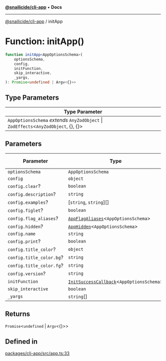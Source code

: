 [**@snailicide/cli-app**](../README.md) • **Docs**

---

[@snailicide/cli-app](../README.md) / initApp

# Function: initApp()

```ts
function initApp<AppOptionsSchema>(
    optionsSchema,
    config,
    initFunction,
    skip_interactive,
    _yargs,
): Promise<undefined | Argv<{}>>
```

## Type Parameters

| Type Parameter |
| --- |
| `AppOptionsSchema` _extends_ `AnyZodObject` \| `ZodEffects`\<`AnyZodObject`, \{\}, \{\}\> |

## Parameters

| Parameter | Type | Default value |
| --- | --- | --- |
| `optionsSchema` | `AppOptionsSchema` | `undefined` |
| `config` | `object` | `undefined` |
| `config.clear`? | `boolean` | `...` |
| `config.description`? | `string` | `...` |
| `config.examples`? | [`string`, `string`][] | `...` |
| `config.figlet`? | `boolean` | `...` |
| `config.flag_aliases`? | [`AppFlagAliases`](../type-aliases/AppFlagAliases.md)\<`AppOptionsSchema`\> | `undefined` |
| `config.hidden`? | [`AppHidden`](../type-aliases/AppHidden.md)\<`AppOptionsSchema`\> | `undefined` |
| `config.name` | `string` | `...` |
| `config.print`? | `boolean` | `...` |
| `config.title_color`? | `object` | `...` |
| `config.title_color.bg`? | `string` | `...` |
| `config.title_color.fg`? | `string` | `...` |
| `config.version`? | `string` | `...` |
| `initFunction` | [`InitSuccessCallback`](../type-aliases/InitSuccessCallback.md)\<`AppOptionsSchema`\> | `undefined` |
| `skip_interactive` | `boolean` | `false` |
| `_yargs` | `string`[] | `process.argv` |

## Returns

`Promise`\<`undefined` \| `Argv`\<\{\}\>\>

## Defined in

[packages/cli-app/src/app.ts:33](https://github.com/gbtunney/snailicide-monorepo/blob/master/packages/cli-app/src/app.ts#L33)
